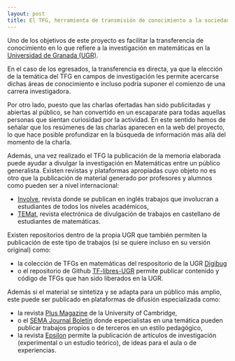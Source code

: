 ```yaml
---
layout: post
title: El TFG, herramienta de transmisión de conocimiento a la sociedad
---
```


Uno de los objetivos de  este proyecto es facilitar la transferencia de conocimiento en lo que refiere a la investigación en matemáticas en la [Universidad de Granada (UGR)](www.ugr.es).

En el caso de los egresados, la transferencia es directa, ya que la elección de la temática del TFG en campos de investigación les permite acercarse dichas áreas de conocimiento e incluso podría suponer el comienzo de una carrera investigadora.

Por otro lado, puesto que las charlas ofertadas han sido publicitadas y abiertas al público, se han convertido en un escaparate para todas aquellas personas que sientan curiosidad por la actividad. En este sentido hemos de señalar que los resúmenes de las charlas aparecen en la web del proyecto, lo que hace posible profundizar en la búsqueda de información más allá del momento de la charla. 

Además, una vez realizado el TFG la publicación de la memoria elaborada puede ayudar a divulgar la investigación en Matemáticas entre un público generalista. Existen revistas y plataformas apropiadas cuyo objeto no es otro que la publicación de material generado por profesores y alumnos como pueden ser a  nivel internacional:

- [Involve](https://msp.org/involve/about/journal/about.html
), revista donde se publican en inglés trabajos que involucran  a estudiantes de todos los niveles académicos,
- [TEMat](https://temat.es/), revista electrónica de divulgación de trabajos en castellano de estudiantes de matemáticas.

Existen repositorios dentro de la propia UGR que también permiten la publicación de este tipo de trabajos (si se quiere incluso en su versión original) como:  

- la colección de TFGs en matemáticas del respositorio de la UGR [Digibug](https://digibug.ugr.es/handle/10481/69595)
- o el repositorio de Github [TF-libres-UGR](https://github.com/JJ/TF-libres-UGR) permite publicar contenido y código de TFGs que han sido liberados en la UGR.

Además si el material se sintetiza y se adapta para un público más amplio, este puede ser publicado en plataformas de difusión especializada como:

- la revista [Plus Magazine](https://plus.maths.org/content/) de la University of Cambridge, 
-  o el [SEMA Journal Boletín](https://www.springer.com/journal/40324) donde especialistas en una  temática pueden publicar trabajos propios o de terceros en un estilo pedagógico,
-  la revista [Epsilon](https://thales.cica.es/epsilon/) permite la publicación de artículos de investigación (experimental o un estudio teórico), de ideas para el aula o de experiencias.
